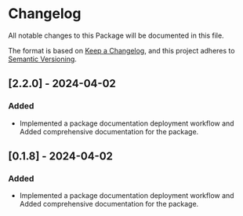 # Changelog

All notable changes to this Package will be documented in this file.

The format is based on [Keep a Changelog](https://keepachangelog.com/en/1.0.0/),
and this project adheres to [Semantic Versioning](https://semver.org/spec/v2.0.0.html).

## [2.2.0] - 2024-04-02

### Added

- Implemented a package documentation deployment workflow and Added comprehensive documentation for the package. <!-- [(#102)](https://github.com/Healthlane-Technologies/pkg-zelthy3-crud/pull/129) -->


## [0.1.8] - 2024-04-02

### Added

- Implemented a package documentation deployment workflow and Added comprehensive documentation for the package. <!-- [(#102)](https://github.com/Healthlane-Technologies/pkg-zelthy3-crud/pull/129) -->
